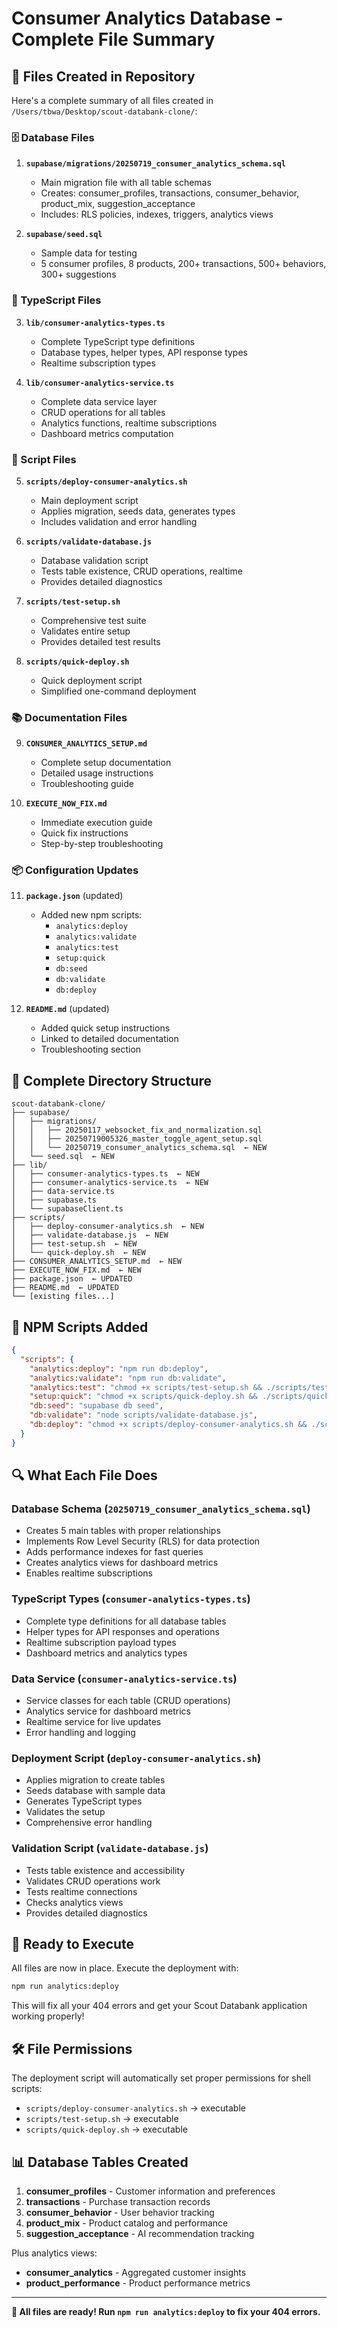 # Consumer Analytics Database - Complete File Summary

## 📁 Files Created in Repository

Here's a complete summary of all files created in `/Users/tbwa/Desktop/scout-databank-clone/`:

### 🗄️ Database Files

1. **`supabase/migrations/20250719_consumer_analytics_schema.sql`**
   - Main migration file with all table schemas
   - Creates: consumer_profiles, transactions, consumer_behavior, product_mix, suggestion_acceptance
   - Includes: RLS policies, indexes, triggers, analytics views

2. **`supabase/seed.sql`**
   - Sample data for testing
   - 5 consumer profiles, 8 products, 200+ transactions, 500+ behaviors, 300+ suggestions

### 🎯 TypeScript Files

3. **`lib/consumer-analytics-types.ts`**
   - Complete TypeScript type definitions
   - Database types, helper types, API response types
   - Realtime subscription types

4. **`lib/consumer-analytics-service.ts`**
   - Complete data service layer
   - CRUD operations for all tables
   - Analytics functions, realtime subscriptions
   - Dashboard metrics computation

### 🔧 Script Files

5. **`scripts/deploy-consumer-analytics.sh`**
   - Main deployment script
   - Applies migration, seeds data, generates types
   - Includes validation and error handling

6. **`scripts/validate-database.js`**
   - Database validation script
   - Tests table existence, CRUD operations, realtime
   - Provides detailed diagnostics

7. **`scripts/test-setup.sh`**
   - Comprehensive test suite
   - Validates entire setup
   - Provides detailed test results

8. **`scripts/quick-deploy.sh`**
   - Quick deployment script
   - Simplified one-command deployment

### 📚 Documentation Files

9. **`CONSUMER_ANALYTICS_SETUP.md`**
   - Complete setup documentation
   - Detailed usage instructions
   - Troubleshooting guide

10. **`EXECUTE_NOW_FIX.md`**
    - Immediate execution guide
    - Quick fix instructions
    - Step-by-step troubleshooting

### 📦 Configuration Updates

11. **`package.json`** (updated)
    - Added new npm scripts:
      - `analytics:deploy`
      - `analytics:validate`
      - `analytics:test`
      - `setup:quick`
      - `db:seed`
      - `db:validate`
      - `db:deploy`

12. **`README.md`** (updated)
    - Added quick setup instructions
    - Linked to detailed documentation
    - Troubleshooting section

## 🚀 Complete Directory Structure

```
scout-databank-clone/
├── supabase/
│   ├── migrations/
│   │   ├── 20250117_websocket_fix_and_normalization.sql
│   │   ├── 20250719005326_master_toggle_agent_setup.sql
│   │   └── 20250719_consumer_analytics_schema.sql  ← NEW
│   └── seed.sql  ← NEW
├── lib/
│   ├── consumer-analytics-types.ts  ← NEW
│   ├── consumer-analytics-service.ts  ← NEW
│   ├── data-service.ts
│   ├── supabase.ts
│   └── supabaseClient.ts
├── scripts/
│   ├── deploy-consumer-analytics.sh  ← NEW
│   ├── validate-database.js  ← NEW
│   ├── test-setup.sh  ← NEW
│   └── quick-deploy.sh  ← NEW
├── CONSUMER_ANALYTICS_SETUP.md  ← NEW
├── EXECUTE_NOW_FIX.md  ← NEW
├── package.json  ← UPDATED
├── README.md  ← UPDATED
└── [existing files...]
```

## 🎯 NPM Scripts Added

```json
{
  "scripts": {
    "analytics:deploy": "npm run db:deploy",
    "analytics:validate": "npm run db:validate",
    "analytics:test": "chmod +x scripts/test-setup.sh && ./scripts/test-setup.sh",
    "setup:quick": "chmod +x scripts/quick-deploy.sh && ./scripts/quick-deploy.sh",
    "db:seed": "supabase db seed",
    "db:validate": "node scripts/validate-database.js",
    "db:deploy": "chmod +x scripts/deploy-consumer-analytics.sh && ./scripts/deploy-consumer-analytics.sh"
  }
}
```

## 🔍 What Each File Does

### Database Schema (`20250719_consumer_analytics_schema.sql`)
- Creates 5 main tables with proper relationships
- Implements Row Level Security (RLS) for data protection
- Adds performance indexes for fast queries
- Creates analytics views for dashboard metrics
- Enables realtime subscriptions

### TypeScript Types (`consumer-analytics-types.ts`)
- Complete type definitions for all database tables
- Helper types for API responses and operations
- Realtime subscription payload types
- Dashboard metrics and analytics types

### Data Service (`consumer-analytics-service.ts`)
- Service classes for each table (CRUD operations)
- Analytics service for dashboard metrics
- Realtime service for live updates
- Error handling and logging

### Deployment Script (`deploy-consumer-analytics.sh`)
- Applies migration to create tables
- Seeds database with sample data
- Generates TypeScript types
- Validates the setup
- Comprehensive error handling

### Validation Script (`validate-database.js`)
- Tests table existence and accessibility
- Validates CRUD operations work
- Tests realtime connections
- Checks analytics views
- Provides detailed diagnostics

## 🎉 Ready to Execute

All files are now in place. Execute the deployment with:

```bash
npm run analytics:deploy
```

This will fix all your 404 errors and get your Scout Databank application working properly!

## 🛠️ File Permissions

The deployment script will automatically set proper permissions for shell scripts:
- `scripts/deploy-consumer-analytics.sh` → executable
- `scripts/test-setup.sh` → executable  
- `scripts/quick-deploy.sh` → executable

## 📊 Database Tables Created

1. **consumer_profiles** - Customer information and preferences
2. **transactions** - Purchase transaction records
3. **consumer_behavior** - User behavior tracking
4. **product_mix** - Product catalog and performance
5. **suggestion_acceptance** - AI recommendation tracking

Plus analytics views:
- **consumer_analytics** - Aggregated customer insights
- **product_performance** - Product performance metrics

---

**🎯 All files are ready! Run `npm run analytics:deploy` to fix your 404 errors.**